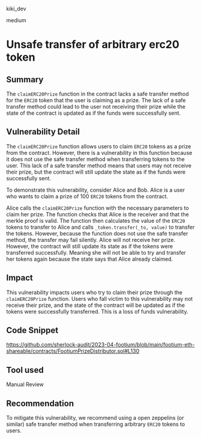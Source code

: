kiki_dev

medium

# Unsafe transfer of arbitrary erc20 token

## Summary
The `claimERC20Prize` function in the contract lacks a safe transfer method for the `ERC20` token that the user is claiming as a prize. The lack of a safe transfer method could lead to the user not receiving their prize while the state of the contract is updated as if the funds were successfully sent.

## Vulnerability Detail
The `claimERC20Prize` function allows users to claim `ERC20` tokens as a prize from the contract. However, there is a vulnerability in this function because it does not use the safe transfer method when transferring tokens to the user. This lack of a safe transfer method means that users may not receive their prize, but the contract will still update the state as if the funds were successfully sent.

To demonstrate this vulnerability, consider Alice and Bob. Alice is a user who wants to claim a prize of 100 `ERC20` tokens from the contract. 

Alice calls the `claimERC20Prize` function with the necessary parameters to claim her prize. The function checks that Alice is the receiver and that the merkle proof is valid. The function then calculates the value of the `ERC20` tokens to transfer to Alice and calls `_token.transfer(_to, value)` to transfer the tokens. However, because the function does not use the safe transfer method, the transfer may fail silently. Alice will not receive her prize. However, the contract will still update its state as if the tokens were transferred successfully. Meaning she will not be able to try and transfer her tokens again because the state says that Alice already claimed. 
## Impact
This vulnerability impacts users who try to claim their prize through the `claimERC20Prize` function. Users who fall victim to this vulnerability may not receive their prize, and the state of the contract will be updated as if the tokens were successfully transferred. This is a loss of funds vulnerability.
## Code Snippet
https://github.com/sherlock-audit/2023-04-footium/blob/main/footium-eth-shareable/contracts/FootiumPrizeDistributor.sol#L130
## Tool used

Manual Review

## Recommendation
To mitigate this vulnerability, we recommend using a open zeppelins (or similar) safe transfer method when transferring arbitrary `ERC20` tokens to users. 
